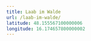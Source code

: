 ```yaml
---
title: Laab im Walde
url: /laab-im-walde/
latitude: 48.155567100000006
longitude: 16.174657800000002
---
```


